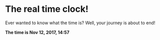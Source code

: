# The real time clock!

Ever wanted to know what the time is? Well, your journey is about to end!

**The time is Nov 12, 2017, 14:57**